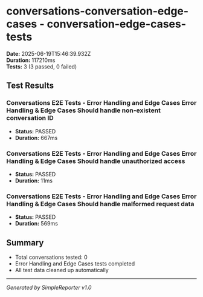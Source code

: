 # conversations-conversation-edge-cases - conversation-edge-cases-tests

**Date:** 2025-06-19T15:46:39.932Z  
**Duration:** 117210ms  
**Tests:** 3 (3 passed, 0 failed)

## Test Results


### Conversations E2E Tests - Error Handling and Edge Cases Error Handling & Edge Cases Should handle non-existent conversation ID
- **Status:** PASSED
- **Duration:** 667ms



### Conversations E2E Tests - Error Handling and Edge Cases Error Handling & Edge Cases Should handle unauthorized access
- **Status:** PASSED
- **Duration:** 11ms



### Conversations E2E Tests - Error Handling and Edge Cases Error Handling & Edge Cases Should handle malformed request data
- **Status:** PASSED
- **Duration:** 569ms



## Summary

- Total conversations tested: 0
- Error Handling and Edge Cases tests completed
- All test data cleaned up automatically

---
*Generated by SimpleReporter v1.0*
